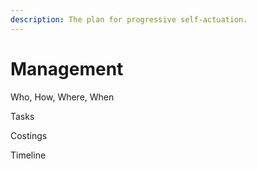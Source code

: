 ```yaml
---
description: The plan for progressive self-actuation.
---
```


# Management

Who, How, Where, When

Tasks

Costings

Timeline
